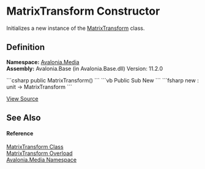 # MatrixTransform Constructor


Initializes a new instance of the <a href="T_Avalonia_Media_MatrixTransform">MatrixTransform</a> class.



## Definition
**Namespace:** <a href="N_Avalonia_Media">Avalonia.Media</a>  
**Assembly:** Avalonia.Base (in Avalonia.Base.dll) Version: 11.2.0

<Tabs groupId="api-code-preview">
<TabItem value="csharp" label="C#">
```csharp
public MatrixTransform()
```
</TabItem>
<TabItem value="vb" label="VB">
```vb
Public Sub New
```
</TabItem>
<TabItem value="fsharp" label="F#">
```fsharp
new : unit -> MatrixTransform
```
</TabItem>
</Tabs>



<a href="https://github.com/AvaloniaUI/Avalonia/tree/master/src/Avalonia.Base/Media/MatrixTransform.cs#L21" title="View the source code">View Source</a>



## See Also


#### Reference
<a href="T_Avalonia_Media_MatrixTransform">MatrixTransform Class</a>  
<a href="Overload_Avalonia_Media_MatrixTransform__ctor">MatrixTransform Overload</a>  
<a href="N_Avalonia_Media">Avalonia.Media Namespace</a>  

